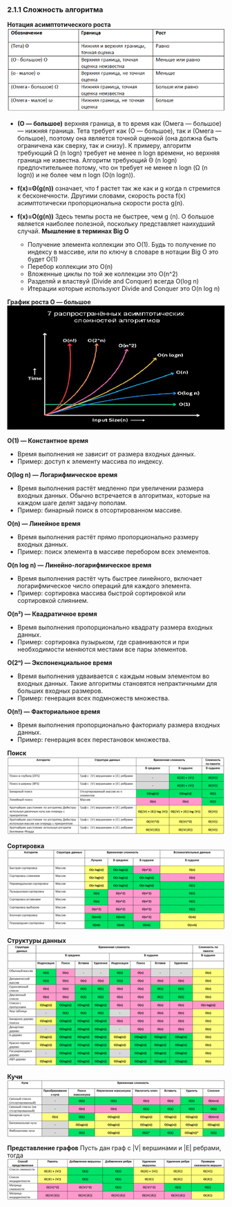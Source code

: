 ### 2.1.1 Сложность алгоритма

**Нотация асимптотического роста**
![O 6](img/O_6.png)
-  **(О — большое)**
        верхняя граница, в то время как (Омега — большое) — нижняя граница. Тета требует как (О — большое), так и (Омега — большое), поэтому она является точной оценкой (она должна быть ограничена как сверху, так и снизу). К примеру, алгоритм требующий Ω (n logn) требует не менее n logn времени, но верхняя граница не известна. Алгоритм требующий Θ (n logn) предпочтительнее потому, что он требует не менее n logn (Ω (n logn)) и не более чем n logn (O(n logn)).

-  **f(x)=Θ(g(n))**
        означает, что f растет так же как и g когда n стремится к бесконечности. Другими словами, скорость роста f(x) асимптотически пропорциональна скорости роста g(n).

-   **f(x)=O(g(n))**
       Здесь темпы роста не быстрее, чем g (n). O большое является наиболее полезной, поскольку представляет наихудший случай.
**Мышление в терминах Big O**
    - Получение элемента коллекции это O(1). Будь то получение по индексу в массиве, или по ключу в словаре в нотации Big O это будет O(1)
    - Перебор коллекции это O(n)
    - Вложенные циклы по той же коллекции это O(n^2)
    - Разделяй и властвуй (Divide and Conquer) всегда O(log n)
    - Итерации которые используют Divide and Conquer это O(n log n)

**График роста O — большое**
![O 7](img/O_7.png)

**O(1) — Константное время**
- Время выполнения не зависит от размера входных данных.
- Пример: доступ к элементу массива по индексу.

**O(log n) — Логарифмическое время**
- Время выполнения растёт медленно при увеличении размера входных данных. Обычно встречается в алгоритмах, которые на каждом шаге делят задачу пополам.
- Пример: бинарный поиск в отсортированном массиве.

**O(n) — Линейное время**
- Время выполнения растёт прямо пропорционально размеру входных данных.
- Пример: поиск элемента в массиве перебором всех элементов.

**O(n log n) — Линейно-логарифмическое время**
- Время выполнения растёт чуть быстрее линейного, включает логарифмическое число операций для каждого элемента.
- Пример: сортировка массива быстрой сортировкой или сортировкой слиянием.

**O(n²) — Квадратичное время**
- Время выполнения пропорционально квадрату размера входных данных.
- Пример: сортировка пузырьком, где сравниваются и при необходимости меняются местами все пары элементов.

**O(2ⁿ) — Экспоненциальное время**
- Время выполнения удваивается с каждым новым элементом во входных данных. Такие алгоритмы становятся непрактичными для больших входных размеров.
- Пример: генерация всех подмножеств множества.

**O(n!) — Факториальное время**
- Время выполнения пропорционально факториалу размера входных данных.
- Пример: генерация всех перестановок множества.

**Поиск**
![o 1](img/o_1.png)

**Сортировка**
![0 2](img/0_2.png)

**Структуры данных**
![O 3](img/O_3.png)

**Кучи**
![O 4](img/O_4.png)

**Представление графов**
Пусть дан граф с |V| вершинами и |E| ребрами, тогда
![O 5](img/O_5.png)
